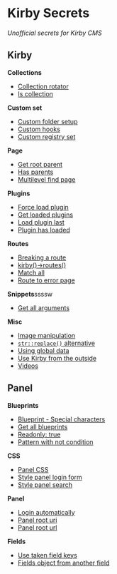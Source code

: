 # Kirby Secrets

*Unofficial secrets for Kirby CMS*
## Kirby

**Collections**

- [Collection rotator](https://github.com/jenstornell/kirby-secrets/wiki/collection-rotator)
- [Is collection](https://github.com/jenstornell/kirby-secrets/wiki/is-collection)

**Custom set**

- [Custom folder setup](https://github.com/jenstornell/kirby-secrets/wiki/custom-folder-setup)
- [Custom hooks](https://github.com/jenstornell/kirby-secrets/wiki/hooks)
- [Custom registry set](https://github.com/jenstornell/kirby-secrets/wiki/extension-registry)

**Page**

- [Get root parent](https://github.com/jenstornell/kirby-secrets/wiki/Get-root-parent)
- [Has parents](https://github.com/jenstornell/kirby-secrets/wiki/Page-has-parents)
- [Multilevel find page](https://github.com/jenstornell/kirby-secrets/wiki/Multilevel-find-page)

**Plugins**

- [Force load plugin](https://github.com/jenstornell/kirby-secrets/wiki/force-load-plugin)
- [Get loaded plugins](https://github.com/jenstornell/kirby-secrets/wiki/get-loaded-plugins)
- [Load plugin last](https://github.com/jenstornell/kirby-secrets/wiki/load-plugin-last)
- [Plugin has loaded](https://github.com/jenstornell/kirby-secrets/wiki/plugin-has-loaded)

**Routes**

- [Breaking a route](https://github.com/jenstornell/kirby-secrets/wiki/breaking-a-route)
- [kirby()->routes()](https://github.com/jenstornell/kirby-secrets/wiki/kirby-routes)
- [Match all](https://github.com/jenstornell/kirby-secrets/wiki/route-match-all)
- [Route to error page](https://github.com/jenstornell/kirby-secrets/wiki/Route-error-page)

**Snippets**ssssw

- [Get all arguments](https://github.com/jenstornell/kirby-secrets/wiki/Get-all-snippet-arguments)

**Misc**

- [Image manipulation](https://github.com/jenstornell/kirby-secrets/wiki/image-manipulation)
- [`str::replace()` alternative](https://github.com/jenstornell/kirby-secrets/wiki/str-replace)
- [Using global data](https://github.com/jenstornell/kirby-secrets/wiki/global-data)
- [Use Kirby from the outside](https://github.com/jenstornell/kirby-secrets/wiki/Use-kirby-from-the-outside)
- [Videos](https://github.com/jenstornell/kirby-secrets/wiki/videos)

## Panel

**Blueprints**

- [Blueprint - Special characters](https://github.com/jenstornell/kirby-secrets/wiki/Blueprint-with-special-characters)
- [Get all blueprints](https://github.com/jenstornell/kirby-secrets/wiki/get-blueprints)
- [Readonly: true](https://github.com/jenstornell/kirby-secrets/wiki/readonly-true)
- [Pattern with not condition](https://github.com/jenstornell/kirby-secrets/wiki/Blueprint-pattern-with-not)

**CSS**

- [Panel CSS](https://github.com/jenstornell/kirby-secrets/wiki/panel-css)
- [Style panel login form](https://github.com/jenstornell/kirby-secrets/wiki/Style-panel-login-form)
- [Style panel search](https://github.com/jenstornell/kirby-secrets/wiki/Style-panel-search)

**Panel**

- [Login automatically](https://github.com/jenstornell/kirby-secrets/wiki/panel-login-automatically)
- [Panel root uri](https://github.com/jenstornell/kirby-secrets/wiki/panel-root-uri)
- [Panel root url](https://github.com/jenstornell/kirby-secrets/wiki/panel-root-url)

**Fields**

- [Use taken field keys](https://github.com/jenstornell/kirby-secrets/wiki/Use-already-taken-panel-field-keys)
- [Fields object from another field](https://github.com/jenstornell/kirby-secrets/wiki/Get-fields-object-from-another-field)